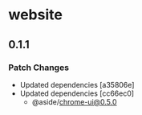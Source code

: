 # website

## 0.1.1

### Patch Changes

- Updated dependencies [a35806e]
- Updated dependencies [cc66ec0]
  - @aside/chrome-ui@0.5.0
